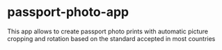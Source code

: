 # passport-photo-app

This app allows to create passport photo prints with automatic picture cropping and rotation based on the standard accepted in most countries